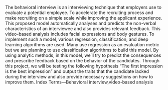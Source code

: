The behavioral interview is an interviewing technique that employers use to evaluate a potential employee.
To accelerate the recruiting process and make recruiting on
a simple scale while improving the applicant experience. This
proposed model automatically analyses and predicts the non-verbal characteristics of an interviewee and also provides relevant
feedback. This video-based analysis includes facial expressions
and body gestures. To implement such a model, various regression, classification, and deep learning algorithms are used. Many
use regression as an evaluation metric but we are planning to use
classification algorithms to build this model. By using analytic
methods, in this model, we’ll try to predict the consequences
and prescribe feedback based on the behavior of the candidates.
Through this project, we will be testing the following hypothesis
“The first impression is the best impression” and output the traits
that the candidate lacked during the interview and also provide
necessary suggestions on how to improve them.
Index Terms—Behavioral interview,video-based analysis
